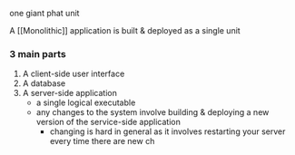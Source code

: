 one giant phat unit

A [[Monolithic]] application is built & deployed as a single unit

### 3 main parts
1. A client-side user interface
2. A database
3. A server-side application
	- a single logical executable
	- any changes to the system involve building & deploying a new version of the service-side application
		- changing is hard in general as it involves restarting your server every time there are new ch
